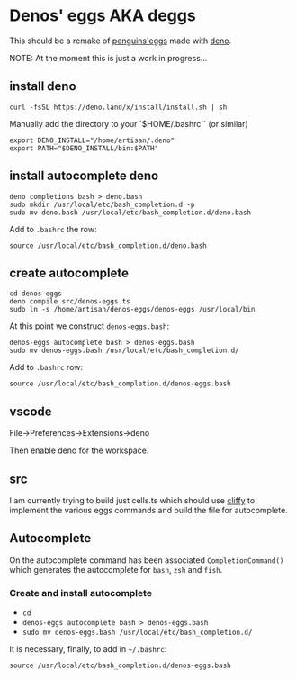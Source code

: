 # Denos' eggs AKA deggs

This should be a remake of [penguins'eggs](https://github.com/pieroproietti/penguins-eggs) made with [deno](https://deno.com/).

NOTE: At the moment this is just a work in progress...

## install deno

```
curl -fsSL https://deno.land/x/install/install.sh | sh
```

Manually add the directory to your `$HOME/.bashrc`` (or similar)
```
export DENO_INSTALL="/home/artisan/.deno"
export PATH="$DENO_INSTALL/bin:$PATH"
```
                                     

## install autocomplete deno
```
deno completions bash > deno.bash
sudo mkdir /usr/local/etc/bash_completion.d -p
sudo mv deno.bash /usr/local/etc/bash_completion.d/deno.bash
```

Add to `.bashrc` the row:
```
source /usr/local/etc/bash_completion.d/deno.bash
```

## create autocomplete

```
cd denos-eggs
deno compile src/denos-eggs.ts
sudo ln -s /home/artisan/denos-eggs/denos-eggs /usr/local/bin
```
At this point we construct `denos-eggs.bash`:
```
denos-eggs autocomplete bash > denos-eggs.bash
sudo mv denos-eggs.bash /usr/local/etc/bash_completion.d/
```
Add to `.bashrc` row:
```
source /usr/local/etc/bash_completion.d/denos-eggs.bash
```

## vscode

File->Preferences->Extensions->deno

Then enable deno for the workspace.

## src
I am currently trying to build just cells.ts which should use [cliffy](https://cliffy.io/) to implement the various eggs commands and build the file for autocomplete.

## Autocomplete
On the autocomplete command has been associated `CompletionCommand()` which generates the autocomplete for `bash`, `zsh` and `fish`.

### Create and install autocomplete
* `cd`
* `denos-eggs autocomplete bash > denos-eggs.bash`
* `sudo mv denos-eggs.bash /usr/local/etc/bash_completion.d/`

It is necessary, finally, to add in `~/.bashrc`:

```
source /usr/local/etc/bash_completion.d/denos-eggs.bash
```
